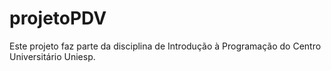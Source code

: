 # projetoPDV
Este projeto faz parte da disciplina de Introdução à Programação do Centro Universitário Uniesp.
